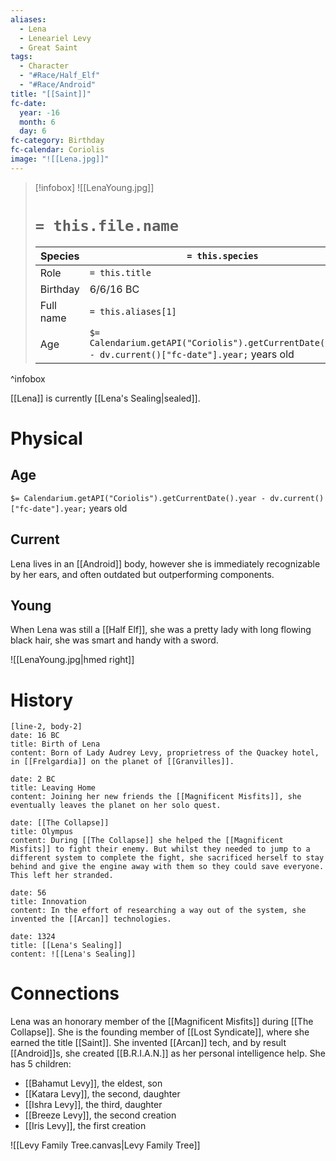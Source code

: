 ```yaml
---
aliases:
  - Lena
  - Leneariel Levy
  - Great Saint
tags:
  - Character
  - "#Race/Half_Elf"
  - "#Race/Android"
title: "[[Saint]]"
fc-date:
  year: -16
  month: 6
  day: 6
fc-category: Birthday
fc-calendar: Coriolis
image: "![[Lena.jpg]]"
---
```

> [!infobox]
> ![[LenaYoung.jpg]]
> # `= this.file.name`
> | Species | `= this.species` |
> | ---- | ---- |
> | Role | `= this.title` |
> | Birthday | 6/6/16 BC |
> | Full name | `= this.aliases[1]`|
> | Age | `$= Calendarium.getAPI("Coriolis").getCurrentDate().year - dv.current()["fc-date"].year;` years old|
^infobox

[[Lena]] is currently [[Lena's Sealing|sealed]]. 
# Physical
## Age
`$= Calendarium.getAPI("Coriolis").getCurrentDate().year - dv.current()["fc-date"].year;` years old
## Current
Lena lives in an [[Android]] body, however she is immediately recognizable by her ears, and often outdated but outperforming components.
## Young
When Lena was still a [[Half Elf]], she was a pretty lady with long flowing black hair, she was smart and handy with a sword.

![[LenaYoung.jpg|hmed right]]
# History
```timeline-labeled
[line-2, body-2]
date: 16 BC
title: Birth of Lena
content: Born of Lady Audrey Levy, proprietress of the Quackey hotel, in [[Frelgardia]] on the planet of [[Granvilles]].

date: 2 BC
title: Leaving Home
content: Joining her new friends the [[Magnificent Misfits]], she eventually leaves the planet on her solo quest.

date: [[The Collapse]]
title: Olympus
content: During [[The Collapse]] she helped the [[Magnificent Misfits]] to fight their enemy. But whilst they needed to jump to a different system to complete the fight, she sacrificed herself to stay behind and give the engine away with them so they could save everyone. This left her stranded.

date: 56
title: Innovation
content: In the effort of researching a way out of the system, she invented the [[Arcan]] technologies.

date: 1324
title: [[Lena's Sealing]]
content: ![[Lena's Sealing]]
```
# Connections
Lena was an honorary member of the [[Magnificent Misfits]] during [[The Collapse]].
She is the founding member of [[Lost Syndicate]], where she earned the title [[Saint]].
She invented [[Arcan]] tech, and by result [[Android]]s, she created [[B.R.I.A.N.]] as her personal intelligence help.
She has 5 children:
- [[Bahamut Levy]], the eldest, son
- [[Katara Levy]], the second, daughter
- [[Ishra Levy]], the third, daughter
- [[Breeze Levy]], the second creation
- [[Iris Levy]], the first creation

![[Levy Family Tree.canvas|Levy Family Tree]]